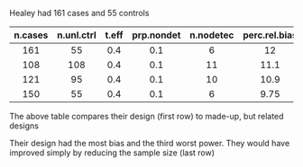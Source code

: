 Healey had 161 cases and 55 controls

| n.cases | n.unl.ctrl | t.eff | prp.nondet | n.nodetec | perc.rel.bias | eff.tru | eff.pu | naive.pwr | tru.pwr |
|:-------:|:----------:|:-----:|:----------:|:---------:|:-------------:|:-------:|:------:|:---------:|:-------:|
|   161   |     55     |  0.4  |    0.1     |     6     |      12       | -0.407  | -0.359 |   0.591   |  0.644  |
|   108   |    108     |  0.4  |    0.1     |    11     |     11.1      | -0.405  | -0.361 |   0.687   |  0.76   |
|   121   |     95     |  0.4  |    0.1     |    10     |     10.9      | -0.396  | -0.354 |   0.67    |  0.731  |
|   150   |     55     |  0.4  |    0.1     |     6     |     9.75      | -0.404  | -0.356 |   0.581   |  0.635  |


The above table compares their design (first row) to made-up, but related designs

Their design had the most bias and the third worst power. They would have improved simply by reducing the sample size (last row)

